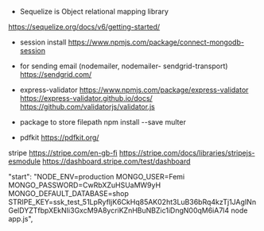 - Sequelize is Object relational mapping library

https://sequelize.org/docs/v6/getting-started/ 

- session install
https://www.npmjs.com/package/connect-mongodb-session

- for sending email (nodemailer, nodemailer-
sendgrid-transport)
https://sendgrid.com/


- express-validator
https://www.npmjs.com/package/express-validator 
https://express-validator.github.io/docs/ 
https://github.com/validatorjs/validator.js


- package to store filepath
npm install --save multer


- pdfkit
https://pdfkit.org/ 

stripe
https://stripe.com/en-gb-fi
https://stripe.com/docs/libraries/stripejs-esmodule
https://dashboard.stripe.com/test/dashboard 


 "start": "NODE_ENV=production MONGO_USER=Femi MONGO_PASSWORD=CwRbXZuHSUaMW9yH MONGO_DEFAULT_DATABASE=shop STRIPE_KEY=ssk_test_51LpRyfIjK6CkHq85AK02ht3LuB36bRq4kzTj1JAgINnGelDYZTfbpXEkNIi3GxcM9A8ycriKZnHBuNBZic1iDngN00qM6iA7l4 node app.js",

